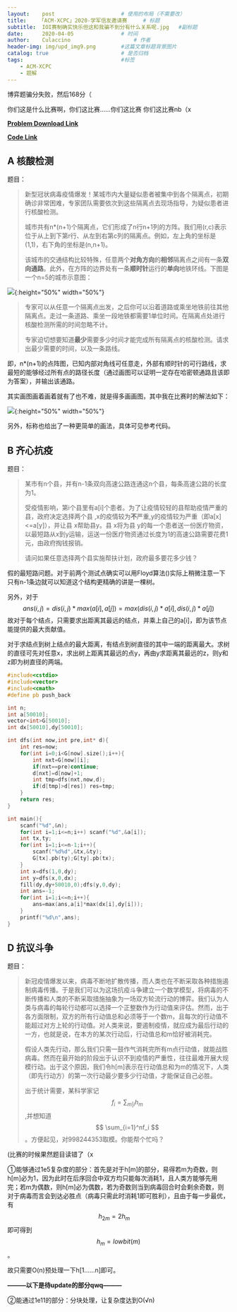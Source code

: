 ```yaml
---
layout:    post   				    # 使用的布局（不需要改）
title:    「ACM-XCPC」2020-学军信友邀请赛     # 标题 
subtitle:  IOI赛制确实快乐但这和我骗不到分有什么关系呢.jpg   #副标题
date:      2020-04-05 				# 时间
author:    Culaccino					# 作者
header-img: img/upd_img9.png        #这篇文章标题背景图片
catalog: true 						# 是否归档
tags:								#标签
    - ACM-XCPC
    - 题解
---
```


博弈题骗分失败，然后168分（

你们这是什么比赛啊，你们这比赛……你们这比赛 你们这比赛nb（x

**[Problem Download Link](https://contest.xjoi.net/files/20a/pdf/Q2m9ws9KKcZE.pdf)**

**[Code Link](https://github.com/BBBoundary/ACM-XCPC_Wsystem9350/tree/master/Contests/2020_04_05_学军邀请赛)**

## A 核酸检测

题目：

> 新型冠状病毒疫情爆发！某城市内大量疑似患者被集中到各个隔离点，初期确诊非常困难，专家团队需要依次到这些隔离点去现场指导，为疑似患者进行核酸检测。
>
> 城市共有n*(n+1)个隔离点，它们形成了n行n+1列的方阵。我们用(r,c)表示位于从上到下第r行、从左到右第c列的隔离点。例如，左上角的坐标是(1,1)，右下角的坐标是(n,n+1)。
>
> 该城市的交通结构比较特殊，任意两个**对角方向**的**相邻**隔离点之间有一条**双向通路**。此外，在方阵的边界处有一条**顺时针**运行的**单向**地铁环线。下图是一个n=5的城市示意图：

![](/img/ACM_0405.png){:height="50%" width="50%"}

> 专家可以从任意一个隔离点出发，之后你可以沿着道路或乘坐地铁前往其他隔离点。走过一条道路、乘坐一段地铁都需要1单位时间。在隔离点处进行核酸检测所需的时间忽略不计。
>
> 专家迫切想要知道**最少**需要多少时间才能完成所有隔离点的核酸检测。请求出最少需要的时间，以及一条路线。

即，n*(n+1)的点阵图，已知内部对角线可任意走，外部有顺时针的可行路线，求最短的能够经过所有点的路径长度（通过画图可以证明一定存在哈密顿通路且该即为答案），并输出该通路。

其实画图画着画着就有了也不难，就是得多画画图，其中我在比赛时的解法如下：

![](/img/ACM_0405A.png){:height="50%" width="50%"}

另外，标称也给出了一种更简单的画法，具体可见参考代码。

## B 齐心抗疫

题目：

> 某市有n个县，并有n-1条双向高速公路连通这n个县，每条高速公路的长度为1。
>
> 受疫情影响，第i个县里有a[i]个患者。为了让疫情较轻的县帮助疫情严重的县，政府决定选择两个县 ,x的疫情较为**不**严重,y的疫情较为严重（即a[x]<=a[y]），并让县 x帮助县y。县 x将为县 y的每一个患者送一份医疗物资，以最短路从x到y运输，运送一份医疗物资通过长度为1的高速公路需要花费1元，由政府掏钱报销。
>
> 请问如果任意选择两个县实施帮扶计划，政府最多要花多少钱？

假的最短路问题。对于前两个测试点确实可以用Floyd算法()实际上稍微注意一下只有n-1条边就可以知道这个结构更精确的讲是一棵树。

另外，对于$$ans(i,j)=dis(i,j)*max(a[i],a[j])=max(dis(i,j)*a[i],dis(i,j)*a[j])$$故对于每个结点，只需要求出距离其最远的结点，并乘上自己的a[i]，即为该节点能提供的最大贡献值。

对于求结点到树上结点的最大距离，有结点到树直径的其中一端的距离最大。求树的直径可先对任意x，求出树上距离其最远的点y，再由y求距离其最远的z，则y和z即为树直径的两端。

```C++
#include<cstdio>
#include<vector>
#include<cmath>
#define pb push_back

int n;
int a[50010];
vector<int>G[50010];
int dx[50010],dy[50010];

int dfs(int now,int pre,int* d){
    int res=now;
    for(int i=0;i<G[now].size();i++){
        int nxt=G[now][i];
        if(nxt==pre)continue;
        d[nxt]=d[now]+1;
        int tmp=dfs(nxt,now,d);
        if(d[tmp]>d[res]) res=tmp;
    }
    return res;
}

int main(){
    scanf("%d",&n);
    for(int i=1;i<=n;i++) scanf("%d",&a[i]);
    int tx,ty;
    for(int i=1;i<=n-1;i++){
        scanf("%d%d",&tx,&ty);
        G[tx].pb(ty);G[ty].pb(tx);
    }
    int x=dfs(1,0,dy);
    int y=dfs(x,0,dx);
    fill(dy,dy+50010,0);dfs(y,0,dy);
    int ans=-1;
    for(int i=1;i<=n;i++){
        ans=max(ans,a[i]*max(dx[i],dy[i]));
    }
    printf("%d\n",ans);
}
```



## D 抗议斗争

题目：

> 新冠疫情爆发以来，病毒不断地扩散传播，而人类也在不断采取各种措施遏制病毒传播。于是我们可以为这场抗疫斗争建立一个数学模型，将病毒的不断传播和人类的不断采取措施抽象为一场双方轮流行动的博弈。我们认为人类与病毒的每轮行动都可以选择一个正整数作为行动值来评估。然而，出于各方面限制，双方的所有行动值总和必须等于一个数m，且每次的行动值不能超过对方上轮的行动值。对人类来说，要遏制疫情，就应成为最后行动的一方，也就是说，在本方的某次行动后，行动值总和m恰好被消耗完。
>
> 假设人类先行动，那么我们只需一鼓作气消耗完所有m点行动值，就能战胜病毒。然而在最开始的阶段出于认识不到疫情的严重性，往往最难开展大规模行动。出于这个原因，我们令h[m]表示在行动值总和为m的情况下，人类（即先行动方）的第一次行动最少要多少行动值，才能保证自己必胜。
>
> 出于统计需要，某科学家记
> $$
> f_i=\sum_{m|i}h_m
> $$
> ,并想知道
> $$
> \sum_{i=1}^nf_i
> $$
> 。方便起见，对998244353取模。你能帮个忙吗？

(比赛的时候果然题目读错了（x

①能够通过1e5复杂度的部分：首先是对于h[m]的部分，易得若m为奇数，则h[m]必为1，因为此时在后序回合中双方均只能每次消耗1，且人类方能够先用完；若m为偶数，则h[m]必为偶数，若为奇数则当到病毒回合时会剩余奇数，则对于病毒而言会到达必胜点（病毒只需此时消耗1即可胜利），且由于每一步最优，有
$$
h_{2m}=2h_m\ \ \ \ \ 
$$
即可得到$$h_m=lowbit(m)$$。

故只需要O(n)预处理一下h[1……n]即可。

**———以下是待update的部分qwq———**

②能通过1e11的部分：分块处理，让复杂度达到O(√n)


